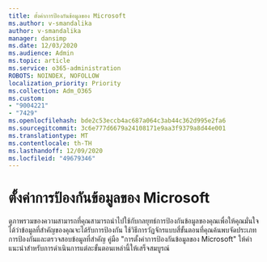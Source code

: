 ```yaml
---
title: ตั้งค่าการป้องกันข้อมูลของ Microsoft
ms.author: v-smandalika
author: v-smandalika
manager: dansimp
ms.date: 12/03/2020
ms.audience: Admin
ms.topic: article
ms.service: o365-administration
ROBOTS: NOINDEX, NOFOLLOW
localization_priority: Priority
ms.collection: Adm_O365
ms.custom:
- "9004221"
- "7429"
ms.openlocfilehash: bde2c53eccb4ac687a064c3ab44c362d995e2fa6
ms.sourcegitcommit: 3c6e777d6679a24108171e9aa3f9379a8d44e001
ms.translationtype: MT
ms.contentlocale: th-TH
ms.lasthandoff: 12/09/2020
ms.locfileid: "49679346"
---
```

# <a name="set-up-microsoft-information-protection"></a>ตั้งค่าการป้องกันข้อมูลของ Microsoft

ดูภาพรวมของความสามารถที่คุณสามารถนำไปใช้กับกลยุทธ์การป้องกันข้อมูลของคุณเพื่อให้คุณมั่นใจได้ว่าข้อมูลที่สำคัญของคุณจะได้รับการป้องกัน ใช้วิธีการวัฏจักรแบบสี่ขั้นตอนที่คุณค้นพบจัดประเภทการป้องกันและตรวจสอบข้อมูลที่สำคัญ คู่มือ "การตั้งค่าการป้องกันข้อมูลของ Microsoft" ให้คำแนะนำสำหรับการดำเนินการแต่ละขั้นตอนเหล่านี้ให้เสร็จสมบูรณ์
